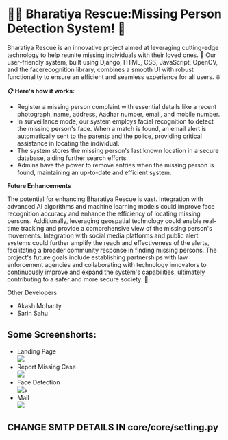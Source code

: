 # 🕵️‍♂️ Bharatiya Rescue:Missing Person Detection System! 📸
<p>Bharatiya Rescue is an innovative project aimed at leveraging cutting-edge technology to help reunite missing individuals with their loved ones.
  🤝 Our user-friendly system, built using Django, HTML, CSS, JavaScript, OpenCV, and the facerecognition library, 
  combines a smooth UI with robust functionality to ensure an efficient and seamless experience for all users. 🌐</p>
  <b>📋 Here's how it works:</b>
  <ul>
    <li>Register a missing person complaint with essential details like a recent photograph, name, address, Aadhar number, email, and mobile number.</li>
    <li>In surveillance mode, our system employs facial recognition to detect the missing person's face. When a match is found, an email alert is automatically sent to the parents and the police, providing critical assistance in locating the individual.</li>
    <li>The system stores the missing person's last known location in a secure database, aiding further search efforts.</li>
    <li>Admins have the power to remove entries when the missing person is found, maintaining an up-to-date and efficient system.</li>
  </ul>
  <b>Future Enhancements</b>
  <p>The potential for enhancing Bharatiya Rescue is vast. Integration with advanced AI algorithms and machine learning models could improve face recognition accuracy and enhance the efficiency of locating missing persons. Additionally, leveraging geospatial technology could enable real-time tracking and provide a comprehensive view of the missing person's movements. Integration with social media platforms and public alert systems could further amplify the reach and effectiveness of the alerts, facilitating a broader community response in finding missing persons. The project's future goals include establishing partnerships with law enforcement agencies and collaborating with technology innovators to continuously improve and expand the system's capabilities, ultimately contributing to a safer and more secure society. 🌟</p>

Other Developers
<ul>
  <li>Akash Mohanty</li>
  <li>Sarin Sahu</li>
</ul>

## Some Screenshorts:
<ul>
<li> Landing Page <br> <img src = "https://github.com/thegeek36/Missing-Person-Detection-System/assets/76440306/0e2f4438-5a1d-4428-aa09-28ba492e91e5"></img> </li>
  <li>Report Missing Case <br>
      <img src = "https://github.com/thegeek36/Missing-Person-Detection-System/assets/76440306/5ecd1289-d542-4eb2-b567-46fca0b60d18"></img>
      </li>
  <li> Face Detection <br> 
      <img src = "https://github.com/thegeek36/Missing-Person-Detection-System/assets/76440306/86b9e088-d699-4ab4-a053-aa6e328ddf1d"></img>>
    </li>
  <li> Mail <BR>
    <img src = "https://github.com/thegeek36/Missing-Person-Detection-System/assets/76440306/7058fee9-80c3-4b8b-8841-558c5ed7c483"> </img>
        </li>
</ul>
<h2>CHANGE SMTP DETAILS IN core/core/setting.py</h2>
